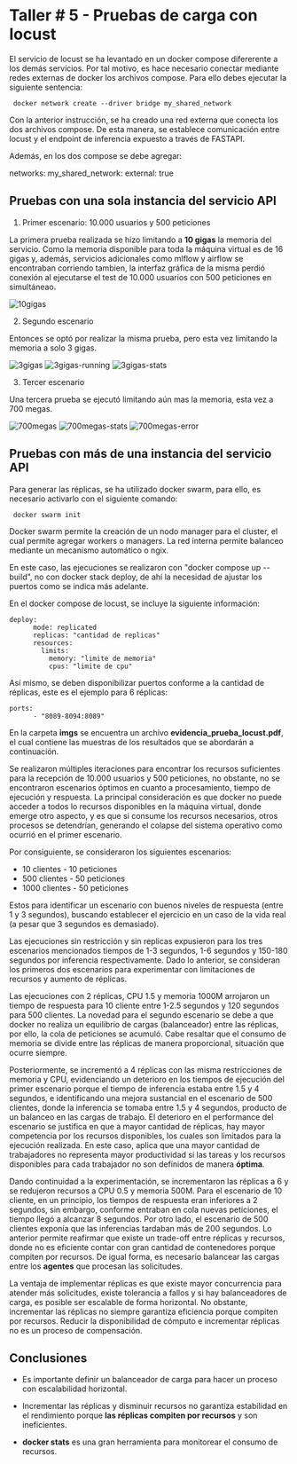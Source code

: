 # Taller # 5 - Pruebas de carga con locust

El servicio de locust se ha levantado en un docker compose difererente a los demás servicios. Por tal motivo, es hace necesario conectar mediante redes externas de docker los archivos compose. Para ello debes ejecutar la siguiente sentencia:

``` docker network create --driver bridge my_shared_network``` 

Con la anterior instrucción, se ha creado una red externa que conecta los dos archivos compose. De esta manera, se establece comunicación entre locust y el endpoint de inferencia expuesto a través de FASTAPI.

Además, en los dos compose se debe agregar:

networks:
  my_shared_network:
    external: true

## Pruebas con una sola instancia del servicio API

1. Primer escenario: 10.000 usuarios y 500 peticiones

La primera prueba realizada se hizo limitando a **10 gigas** la memoria del servicio. Como la memoria disponible para toda la máquina virtual es de 16 gigas y, además, servicios adicionales como mlflow y airflow se encontraban corriendo tambien, la interfaz gráfica de la misma perdió conexión al ejecutarse el test de 10.000 usuarios con 500 peticiones en simultáneao.

![10gigas](imgs/10gigas.png)

2. Segundo escenario

Entonces se optó por realizar la misma prueba, pero esta vez limitando la memoria a solo 3 gigas.

![3gigas](imgs/3gigas-2.png)
![3gigas-running](imgs/3gigas-running2.png)
![3gigas-stats](imgs/3gigas-stats.png)

3. Tercer escenario

Una tercera prueba se ejecutó limitando aún mas la memoria, esta vez a 700 megas.

![700megas](imgs/700m.png)
![700megas-stats](imgs/700m-stats.png)
![700megas-error](imgs/700m-error.png)

## Pruebas con más de una instancia del servicio API

Para generar las réplicas, se ha utilizado docker swarm, para ello, es necesario activarlo con el siguiente comando:

``` docker swarm init``` 

Docker swarm permite la creación de un nodo manager para el cluster, el cual permite agregar workers o managers. La red interna permite balanceo mediante un mecanismo automático o ngix.

En este caso, las ejecuciones se realizaron con "docker compose up --build", no con docker stack deploy, de ahí la necesidad de ajustar los puertos como se indica más adelante.

En el docker compose de locust, se incluye la siguiente información:

```
deploy:
      mode: replicated
      replicas: "cantidad de replicas"
      resources:
        limits:
          memory: "limite de memoria"
          cpus: "limite de cpu"
```

Así mismo, se deben disponibilizar puertos conforme a la cantidad de réplicas, este es el ejemplo para 6 réplicas:

```
ports:
      - "8089-8094:8089"
```

En la carpeta **imgs** se encuentra un archivo **evidencia_prueba_locust.pdf**, el cual contiene las muestras de los resultados que se abordarán a continuación.

Se realizaron múltiples iteraciones para encontrar los recursos suficientes para la recepción de 10.000 usuarios y 500 peticiones, no obstante, no se encontraron escenarios óptimos en cuanto a procesamiento, tiempo de ejecución y respuesta. La principal consideración es que docker no puede acceder a todos lo recursos disponibles en la máquina virtual, donde emerge otro aspecto, y es que si consume los recursos necesarios, otros procesos se detendrían, generando el colapse del sistema operativo como ocurrió en el primer escenario. 

Por consiguiente, se consideraron los siguientes escenarios:
 - 10 clientes - 10 peticiones 
 - 500 clientes - 50 peticiones 
 - 1000 clientes - 50 peticiones
 
 Estos para identificar un escenario con buenos niveles de respuesta (entre 1 y 3 segundos), buscando establecer el ejercicio en un caso de la vida real (a pesar que 3 segundos es demasiado). 

Las ejecuciones sin restricción y sin replicas expusieron para los tres escenarios mencionados tiempos de 1-3 segundos, 1-6 segundos y 150-180 segundos por inferencia respectivamente. Dado lo anterior, se consideran los primeros dos escenarios para experimentar con limitaciones de recursos y aumento de réplicas.

Las ejecuciones con 2 réplicas, CPU 1.5 y memoria 1000M arrojaron un tiempo de respuesta para 10 cliente entre 1-2.5 segundos y 120 segundos para 500 clientes. La novedad para el segundo escenario se debe a que docker no realiza un equilibrio de cargas (balanceador) entre las réplicas, por ello, la cola de peticiones se acumuló. 
Cabe resaltar que el consumo de memoria se divide entre las réplicas de manera proporcional, situación que ocurre siempre.

Posteriormente, se incrementó a 4 réplicas con las misma restricciones de memoria y CPU, evidenciando un deterioro en los tiempos de ejecución del primer escenario porque el tiempo de inferencia estaba entre 1.5 y 4 segundos, e identificando una mejora sustancial en el escenario de 500 clientes, donde la inferencia se tomaba entre 1.5 y 4 segundos, producto de un balanceo en las cargas de trabajo. El deterioro en el performance del escenario se justifica en que a mayor cantidad de réplicas, hay mayor competencia por los recursos disponibles, los cuales son limitados para la ejecución realizada. En este caso, aplica que una mayor cantidad de trabajadores no representa mayor productividad si las tareas y los recursos disponibles para cada trabajador no son definidos de manera **óptima**.

Dando continuidad a la experimentación, se incrementaron las réplicas a 6 y se redujeron recursos a CPU 0.5 y memoria 500M. Para el escenario de 10 cliente, en un principio, los tiempos de respuesta eran inferiores a 2 segundos, sin embargo, conforme entraban en cola nuevas peticiones, el tiempo llegó a alcanzar 8 segundos. Por otro lado, el escenario de 500 clientes exponía que las inferencias tardaban más de 200 segundos. Lo anterior permite reafirmar que existe un trade-off entre réplicas y recursos, donde no es eficiente contar con gran cantidad de contenedores porque compiten por recursos. De igual forma, es necesario balancear las cargas entre los **agentes** que procesan las solicitudes.

La ventaja de implementar réplicas es que existe mayor concurrencia para atender más solicitudes, existe tolerancia a fallos y si hay balanceadores de carga, es posible ser escalable de forma horizontal. No obstante, incrementar las réplicas no siempre garantiza eficiencia porque compiten por recursos. Reducir la disponibilidad de cómputo e incrementar réplicas no es un proceso de compensación.

## Conclusiones ##

- Es importante definir un balanceador de carga para hacer un proceso con escalabilidad horizontal.

- Incrementar las réplicas y disminuir recursos no garantiza estabilidad en el rendimiento porque **las réplicas compiten por recursos** y son ineficientes.

- **docker stats** es una gran herramienta para monitorear el consumo de recursos.


